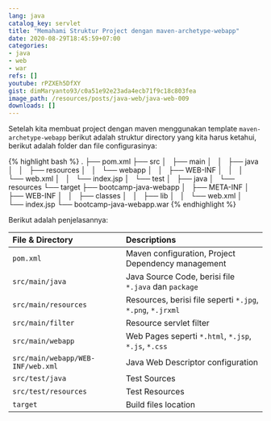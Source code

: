 ```yaml
---
lang: java
catalog_key: servlet
title: "Memahami Struktur Project dengan maven-archetype-webapp"
date: 2020-08-29T18:45:59+07:00
categories:
- java
- web
- war
refs: []
youtube: rPZXEh5DfXY
gist: dimMaryanto93/c0a51e92e23ada4ecb71f9c18c803fea
image_path: /resources/posts/java-web/java-web-009
downloads: []
---
```


Setelah kita membuat project dengan maven menggunakan template `maven-archetype-webapp` berikut adalah struktur directory yang kita harus ketahui, berikut adalah folder dan file configurasinya:

<!--more-->

{% highlight bash %}
.
├── pom.xml
├── src
│   ├── main
│   │   ├── java
│   │   ├── resources
│   │   └── webapp
│   │       ├── WEB-INF
│   │       │   └── web.xml
│   │       └── index.jsp
│   └── test
│       ├── java
│       └── resources
└── target
    ├── bootcamp-java-webapp
    │   ├── META-INF
    │   ├── WEB-INF
    │   │   ├── classes
    │   │   ├── lib
    │   │   └── web.xml
    │   └── index.jsp
    └── bootcamp-java-webapp.war
{% endhighlight %}

Berikut adalah penjelasannya:

| File & Directory | Descriptions |
| :--- |:--- |
| `pom.xml` | Maven configuration, Project Dependency management |
| `src/main/java` | Java Source Code, berisi file `*.java` dan `package` |
| `src/main/resources` | Resources, berisi file seperti `*.jpg`, `*.png`, `*.jrxml` |
| `src/main/filter` | Resource servlet filter |
| `src/main/webapp` | Web Pages seperti `*.html`, `*.jsp`, `*.js`, `*.css` |
| `src/main/webapp/WEB-INF/web.xml` | Java Web Descriptor configuration |
| `src/test/java` | Test Sources |
| `src/test/resources` | Test Resources |
| `target` | Build files location |

